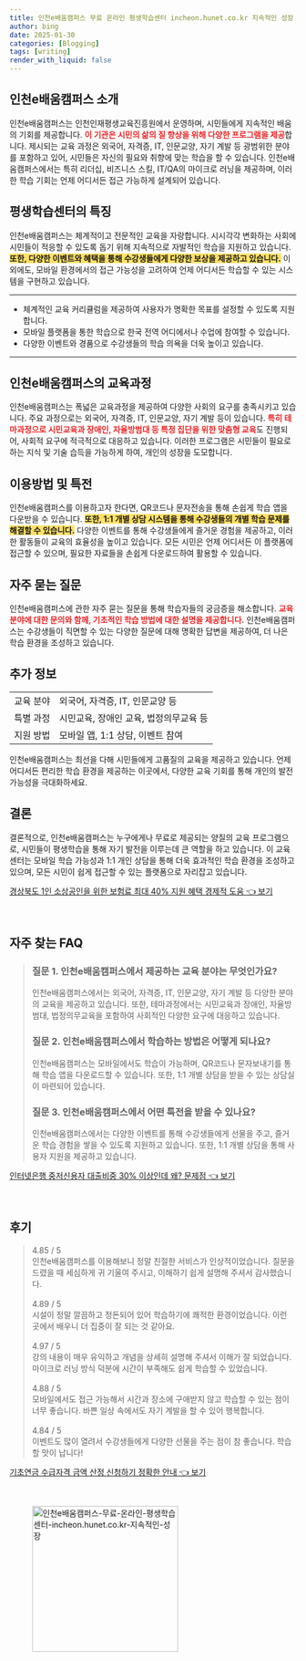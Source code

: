 ```yaml
---
title: 인천e배움캠퍼스 무료 온라인 평생학습센터 incheon.hunet.co.kr 지속적인 성장
author: bing
date: 2025-01-30
categories: [Blogging]
tags: [writing]
render_with_liquid: false
---
```



<h2 id='인천e배움캠퍼스_소개'>인천e배움캠퍼스 소개</h2>

<p>인천e배움캠퍼스는 인천인재평생교육진흥원에서 운영하며, 시민들에게 지속적인 배움의 기회를 제공합니다. <b><span style="color: #ee2323;">이 기관은 시민의 삶의 질 향상을 위해 다양한 프로그램을 제공</span></b>합니다. 제시되는 교육 과정은 외국어, 자격증, IT, 인문교양, 자기 계발 등 광범위한 분야를 포함하고 있어, 시민들은 자신의 필요와 취향에 맞는 학습을 할 수 있습니다. 인천e배움캠퍼스에서는 특히 리더십, 비즈니스 스킬, IT/QA의 마이크로 러닝을 제공하며, 이러한 학습 기회는 언제 어디서든 접근 가능하게 설계되어 있습니다.</p>

<h2 id='평생학습센터의_특징'>평생학습센터의 특징</h2>

<p>인천e배움캠퍼스는 체계적이고 전문적인 교육을 자랑합니다. 시시각각 변화하는 사회에 시민들이 적응할 수 있도록 돕기 위해 지속적으로 자발적인 학습을 지원하고 있습니다. <b><span style="background-color: #ffe066;">또한, 다양한 이벤트와 혜택을 통해 수강생들에게 다양한 보상을 제공하고 있습니다.</span></b> 이외에도, 모바일 환경에서의 접근 가능성을 고려하여 언제 어디서든 학습할 수 있는 시스템을 구현하고 있습니다.</p>

<hr />

<ul>
    <li>체계적인 교육 커리큘럼을 제공하여 사용자가 명확한 목표를 설정할 수 있도록 지원합니다.</li>
    <li>모바일 플랫폼을 통한 학습으로 한국 전역 어디에서나 수업에 참여할 수 있습니다.</li>
    <li>다양한 이벤트와 경품으로 수강생들의 학습 의욕을 더욱 높이고 있습니다.</li>
</ul>

<hr />

<h2 id='인천e배움캠퍼스의_교육과정'>인천e배움캠퍼스의 교육과정</h2>

<p>인천e배움캠퍼스는 폭넓은 교육과정을 제공하여 다양한 사회의 요구를 충족시키고 있습니다. 주요 과정으로는 외국어, 자격증, IT, 인문교양, 자기 계발 등이 있습니다. <b><span style="color: #ee2323;">특히 테마과정으로 시민교육과 장애인, 자율방범대 등 특정 집단을 위한 맞춤형 교육</span></b>도 진행되어, 사회적 요구에 적극적으로 대응하고 있습니다. 이러한 프로그램은 시민들이 필요로 하는 지식 및 기술 습득을 가능하게 하여, 개인의 성장을 도모합니다.</p>

<h2 id='이용방법_및_특전'>이용방법 및 특전</h2>

<p>인천e배움캠퍼스를 이용하고자 한다면, QR코드나 문자전송을 통해 손쉽게 학습 앱을 다운받을 수 있습니다. <b><span style="background-color: #ffe066;">또한, 1:1 개별 상담 시스템을 통해 수강생들의 개별 학습 문제를 해결할 수 있습니다.</span></b> 다양한 이벤트를 통해 수강생들에게 즐거운 경험을 제공하고, 이러한 활동들이 교육의 효율성을 높이고 있습니다. 모든 시민은 언제 어디서든 이 플랫폼에 접근할 수 있으며, 필요한 자료들을 손쉽게 다운로드하여 활용할 수 있습니다.</p>

<h2 id='자주_묻는_질문'>자주 묻는 질문</h2>

<p>인천e배움캠퍼스에 관한 자주 묻는 질문을 통해 학습자들의 궁금증을 해소합니다. <b><span style="color: #ee2323;">교육 분야에 대한 문의와 함께, 기초적인 학습 방법에 대한 설명을 제공합니다.</span></b> 인천e배움캠퍼스는 수강생들이 직면할 수 있는 다양한 질문에 대해 명확한 답변을 제공하여, 더 나은 학습 환경을 조성하고 있습니다.</p>

<h2 id='추가_정보'>추가 정보</h2>

<table>
    <tr>
        <td>교육 분야</td>
        <td>외국어, 자격증, IT, 인문교양 등</td>
    </tr>
    <tr>
        <td>특별 과정</td>
        <td>시민교육, 장애인 교육, 법정의무교육 등</td>
    </tr>
    <tr>
        <td>지원 방법</td>
        <td>모바일 앱, 1:1 상담, 이벤트 참여</td>
    </tr>
</table>

<p>인천e배움캠퍼스는 최선을 다해 시민들에게 고품질의 교육을 제공하고 있습니다. 언제 어디서든 편리한 학습 환경을 제공하는 이곳에서, 다양한 교육 기회를 통해 개인의 발전 가능성을 극대화하세요.</p>

<h2 id='결론'>결론</h2>

<p>결론적으로, 인천e배움캠퍼스는 누구에게나 무료로 제공되는 양질의 교육 프로그램으로, 시민들이 평생학습을 통해 자기 발전을 이루는데 큰 역할을 하고 있습니다. 이 교육센터는 모바일 학습 가능성과 1:1 개인 상담을 통해 더욱 효과적인 학습 환경을 조성하고 있으며, 모든 시민이 쉽게 접근할 수 있는 플랫폼으로 자리잡고 있습니다. </p>


<p><a class="click-button" title="경상북도 1인 소상공인을 위한 보험료 최대 40% 지원 혜택 경제적 도움" href="https://adkhouse.github.io/posts/%EA%B2%BD%EC%83%81%EB%B6%81%EB%8F%84-1%EC%9D%B8-%EC%86%8C%EC%83%81%EA%B3%B5%EC%9D%B8%EC%9D%84-%EC%9C%84%ED%95%9C-%EB%B3%B4%ED%97%98%EB%A3%8C-%EC%B5%9C%EB%8C%80-40-%EC%A7%80%EC%9B%90-%ED%98%9C%ED%83%9D-%EA%B2%BD%EC%A0%9C%EC%A0%81-%EB%8F%84%EC%9B%80/" rel="dofollow">경상북도 1인 소상공인을 위한 보험료 최대 40% 지원 혜택 경제적 도움 👈 보기</a></p><br>
<h2 id='자주_찾는_FAQ'>자주 찾는 FAQ</h2>
<div itemscope="" itemtype="https://schema.org/FAQPage"> 
<blockquote> 
<div itemscope="" itemprop="mainEntity" itemtype="https://schema.org/Question"> 
<h3 itemprop="name">질문 1. 인천e배움캠퍼스에서 제공하는 교육 분야는 무엇인가요?</h3> 
<div itemscope="" itemprop="acceptedAnswer" itemtype="https://schema.org/Answer"> 
<span itemprop="text"> 
<p>인천e배움캠퍼스에서는 외국어, 자격증, IT, 인문교양, 자기 계발 등 다양한 분야의 교육을 제공하고 있습니다. 또한, 테마과정에서는 시민교육과 장애인, 자율방범대, 법정의무교육을 포함하여 사회적인 다양한 요구에 대응하고 있습니다.</p> 
</span> 
</div> 
</div> 

<div itemscope="" itemprop="mainEntity" itemtype="https://schema.org/Question"> 
<h3 itemprop="name">질문 2. 인천e배움캠퍼스에서 학습하는 방법은 어떻게 되나요?</h3> 
<div itemscope="" itemprop="acceptedAnswer" itemtype="https://schema.org/Answer"> 
<span itemprop="text"> 
<p>인천e배움캠퍼스는 모바일에서도 학습이 가능하며, QR코드나 문자보내기를 통해 학습 앱을 다운로드할 수 있습니다. 또한, 1:1 개별 상담을 받을 수 있는 상담실이 마련되어 있습니다.</p> 
</span> 
</div> 
</div> 

<div itemscope="" itemprop="mainEntity" itemtype="https://schema.org/Question"> 
<h3 itemprop="name">질문 3. 인천e배움캠퍼스에서 어떤 특전을 받을 수 있나요?</h3> 
<div itemscope="" itemprop="acceptedAnswer" itemtype="https://schema.org/Answer"> 
<span itemprop="text"> 
<p>인천e배움캠퍼스에서는 다양한 이벤트를 통해 수강생들에게 선물을 주고, 즐거운 학습 경험을 쌓을 수 있도록 지원하고 있습니다. 또한, 1:1 개별 상담을 통해 사용자 지원을 제공하고 있습니다.</p> 
</span> 
</div> 
</div> 
</blockquote> 
</div>
<p><a class="click-button" title="인터넷은행 중저신용자 대출비중 30% 이상인데 왜? 문제점" href="https://adkhouse.github.io/posts/%EC%9D%B8%ED%84%B0%EB%84%B7%EC%9D%80%ED%96%89-%EC%A4%91%EC%A0%80%EC%8B%A0%EC%9A%A9%EC%9E%90-%EB%8C%80%EC%B6%9C%EB%B9%84%EC%A4%91-30-%EC%9D%B4%EC%83%81%EC%9D%B8%EB%8D%B0-%EC%99%9C-%EB%AC%B8%EC%A0%9C%EC%A0%90/" rel="dofollow">인터넷은행 중저신용자 대출비중 30% 이상인데 왜? 문제점 👈 보기</a></p><br>
<h2 id='후기'>후기</h2>
<div itemscope itemtype="https://schema.org/Product">
  <blockquote>
  <div itemprop="review" itemscope itemtype="https://schema.org/Review">
      <div itemprop="reviewRating" itemscope itemtype="https://schema.org/Rating"> <span itemprop="ratingValue">4.85</span> / <span itemprop="bestRating">5</span> </div>
      <span itemprop="reviewBody">인천e배움캠퍼스를 이용해보니 정말 친절한 서비스가 인상적이었습니다. 질문을 드렸을 때 세심하게 귀 기울여 주시고, 이해하기 쉽게 설명해 주셔서 감사했습니다.</span>
  </div>
  <br>
  <div itemprop="review" itemscope itemtype="https://schema.org/Review">
      <div itemprop="reviewRating" itemscope itemtype="https://schema.org/Rating"> <span itemprop="ratingValue">4.89</span> / <span itemprop="bestRating">5</span> </div>
      <span itemprop="reviewBody">시설이 정말 깔끔하고 정돈되어 있어 학습하기에 쾌적한 환경이었습니다. 이런 곳에서 배우니 더 집중이 잘 되는 것 같아요.</span>
  </div>
  <br>
  <div itemprop="review" itemscope itemtype="https://schema.org/Review">
      <div itemprop="reviewRating" itemscope itemtype="https://schema.org/Rating"> <span itemprop="ratingValue">4.97</span> / <span itemprop="bestRating">5</span> </div>
      <span itemprop="reviewBody">강의 내용이 매우 유익하고 개념을 상세히 설명해 주셔서 이해가 잘 되었습니다. 마이크로 러닝 방식 덕분에 시간이 부족해도 쉽게 학습할 수 있었습니다.</span>
  </div>
  <br>
  <div itemprop="review" itemscope itemtype="https://schema.org/Review">
      <div itemprop="reviewRating" itemscope itemtype="https://schema.org/Rating"> <span itemprop="ratingValue">4.88</span> / <span itemprop="bestRating">5</span> </div>
      <span itemprop="reviewBody">모바일에서도 접근 가능해서 시간과 장소에 구애받지 않고 학습할 수 있는 점이 너무 좋습니다. 바쁜 일상 속에서도 자기 계발을 할 수 있어 행복합니다.</span>
  </div>
  <br>
  <div itemprop="review" itemscope itemtype="https://schema.org/Review">
      <div itemprop="reviewRating" itemscope itemtype="https://schema.org/Rating"> <span itemprop="ratingValue">4.84</span> / <span itemprop="bestRating">5</span> </div>
      <span itemprop="reviewBody">이벤트도 많이 열려서 수강생들에게 다양한 선물을 주는 점이 참 좋습니다. 학습할 맛이 납니다!</span>
  </div>
  </blockquote>
</div>
<p><a class="click-button" title="기초연금 수급자격 금액 산정 신청하기 정확한 안내" href="https://adkhouse.github.io/posts/%EA%B8%B0%EC%B4%88%EC%97%B0%EA%B8%88-%EC%88%98%EA%B8%89%EC%9E%90%EA%B2%A9-%EA%B8%88%EC%95%A1-%EC%82%B0%EC%A0%95-%EC%8B%A0%EC%B2%AD%ED%95%98%EA%B8%B0-%EC%A0%95%ED%99%95%ED%95%9C-%EC%95%88%EB%82%B4/" rel="dofollow">기초연금 수급자격 금액 산정 신청하기 정확한 안내 👈 보기</a></p><br>
<figure class="image"><img src="https://adkhouse.github.io/assets/img/thumbnail/인천e배움캠퍼스-무료-온라인-평생학습센터-incheon.hunet.co.kr-지속적인-성장.webp" alt="인천e배움캠퍼스-무료-온라인-평생학습센터-incheon.hunet.co.kr-지속적인-성장" width="256" height="256"></figure>